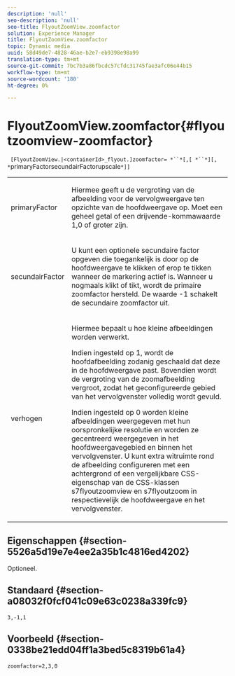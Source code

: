 ```yaml
---
description: 'null'
seo-description: 'null'
seo-title: FlyoutZoomView.zoomfactor
solution: Experience Manager
title: FlyoutZoomView.zoomfactor
topic: Dynamic media
uuid: 58d49de7-4828-46ae-b2e7-eb9398e98a99
translation-type: tm+mt
source-git-commit: 7bc7b3a86fbcdc57cfdc31745fae3afc06e44b15
workflow-type: tm+mt
source-wordcount: '180'
ht-degree: 0%

---
```



# FlyoutZoomView.zoomfactor{#flyoutzoomview-zoomfactor}

` [FlyoutZoomView.|<containerId>_flyout.]zoomfactor= *``*[,[ *``*][, *`primaryFactorsecundairFactorupscale`*]]`

<table id="table_9B98C97485DD4DEB8A6ECBCE8DF6B886"> 
 <tbody> 
  <tr> 
   <td colname="col1"> <p> <span class="codeph"> <span class="varname"> primaryFactor</span> </span> </p> </td> 
   <td colname="col2"> <p> Hiermee geeft u de vergroting van de afbeelding voor de vervolgweergave ten opzichte van de hoofdweergave op. Moet een geheel getal of een drijvende-kommawaarde <span class="codeph"> 1,0</span> of groter zijn. </p> </td> 
  </tr> 
  <tr> 
   <td colname="col1"> <p> <span class="codeph"> <span class="varname"> secundairFactor</span> </span> </p> </td> 
   <td colname="col2"> <p> U kunt een optionele secundaire factor opgeven die toegankelijk is door op de hoofdweergave te klikken of erop te tikken wanneer de markering actief is. Wanneer u nogmaals klikt of tikt, wordt de primaire zoomfactor hersteld. De waarde <span class="codeph"> -1</span> schakelt de secundaire zoomfactor uit. </p> </td> 
  </tr> 
  <tr> 
   <td colname="col1"> <p><span class="codeph"><span class="varname"> verhogen</span></span> </p> </td> 
   <td colname="col2"> <p>Hiermee bepaalt u hoe kleine afbeeldingen worden verwerkt. </p> <p>Indien ingesteld op <span class="codeph"> 1</span>, wordt de hoofdafbeelding zodanig geschaald dat deze in de hoofdweergave past. Bovendien wordt de vergroting van de zoomafbeelding vergroot, zodat het geconfigureerde gebied van het vervolgvenster volledig wordt gevuld. </p> <p>Indien ingesteld op <span class="codeph"> 0</span> worden kleine afbeeldingen weergegeven met hun oorspronkelijke resolutie en worden ze gecentreerd weergegeven in het hoofdweergavegebied en binnen het vervolgvenster. U kunt extra witruimte rond de afbeelding configureren met een achtergrond of een vergelijkbare CSS-eigenschap van de CSS-klassen <span class="codeph"> s7flyoutzoomview</span> en <span class="codeph"> s7flyoutzoom</span> in respectievelijk de hoofdweergave en het vervolgvenster. </p> </td> 
  </tr> 
 </tbody> 
</table>

## Eigenschappen {#section-5526a5d19e7e4ee2a35b1c4816ed4202}

Optioneel.

## Standaard {#section-a08032f0fcf041c09e63c0238a339fc9}

`3,-1,1`

## Voorbeeld {#section-0338be21edd04ff1a3bed5c8319b61a4}

`zoomfactor=2,3,0`
